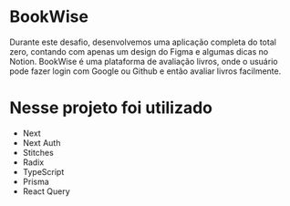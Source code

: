 # BookWise
Durante este desafio, desenvolvemos uma aplicação completa do total zero, contando com apenas um design do Figma e algumas dicas no Notion. BookWise é uma plataforma de avaliação livros, onde o usuário pode fazer login com Google ou Github e então avaliar livros facilmente.

# Nesse projeto foi utilizado

* Next
* Next Auth
* Stitches
* Radix
* TypeScript
* Prisma
* React Query


